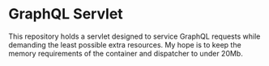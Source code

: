 # GraphQL Servlet
This repository holds a servlet designed to service GraphQL requests while demanding the least possible extra resources. 
My hope is to keep the memory requirements of the container and dispatcher to under 20Mb.   